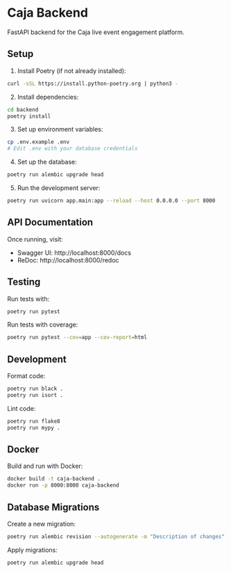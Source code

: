 # Caja Backend

FastAPI backend for the Caja live event engagement platform.

## Setup

1. Install Poetry (if not already installed):
```bash
curl -sSL https://install.python-poetry.org | python3 -
```

2. Install dependencies:
```bash
cd backend
poetry install
```

3. Set up environment variables:
```bash
cp .env.example .env
# Edit .env with your database credentials
```

4. Set up the database:
```bash
poetry run alembic upgrade head
```

5. Run the development server:
```bash
poetry run uvicorn app.main:app --reload --host 0.0.0.0 --port 8000
```

## API Documentation

Once running, visit:
- Swagger UI: http://localhost:8000/docs
- ReDoc: http://localhost:8000/redoc

## Testing

Run tests with:
```bash
poetry run pytest
```

Run tests with coverage:
```bash
poetry run pytest --cov=app --cov-report=html
```

## Development

Format code:
```bash
poetry run black .
poetry run isort .
```

Lint code:
```bash
poetry run flake8
poetry run mypy .
```

## Docker

Build and run with Docker:
```bash
docker build -t caja-backend .
docker run -p 8000:8000 caja-backend
```

## Database Migrations

Create a new migration:
```bash
poetry run alembic revision --autogenerate -m "Description of changes"
```

Apply migrations:
```bash
poetry run alembic upgrade head
```